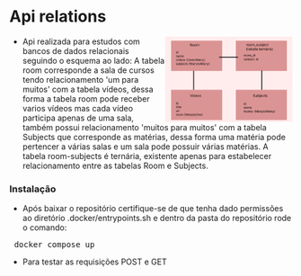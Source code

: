 <h1> Api relations </h1>



<div>
  <img align="right" src="https://github.com/AdilsonBND/api_rest_relations_typeorm/blob/main/RELACIONAMENTOS_DB.png" width="45%"  />
</div>
 
* Api realizada para estudos com bancos de dados relacionais seguindo o esquema ao lado:
A tabela room corresponde a sala de cursos tendo relacionamento 'um para muitos' com a tabela vídeos, dessa forma a tabela room pode receber varios vídeos mas cada vídeo participa apenas de uma sala, também possui relacionamento 'muitos para muitos' com a tabela Subjects que corresponde as matérias, dessa forma uma matéria pode pertencer a várias salas e um sala pode possuir várias matérias.
A tabela room-subjects é ternária, existente apenas para estabelecer relacionamento entre as tabelas Room e Subjects.
 
### Instalação

* Após baixar o repositório certifique-se de que tenha dado permissões ao diretório .docker/entrypoints.sh e dentro da pasta do repositório rode o comando:
<pre> docker compose up</pre>

* Para testar as requisições POST e GET 

